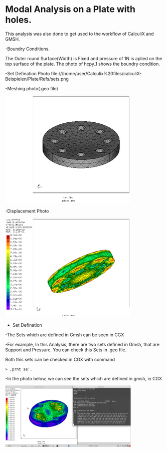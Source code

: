 # Modal Analysis on a Plate with holes.

This analysis was also done to get used to the workflow of CalculiX and GMSH.

-Boundry Conditions.

The Outer round Surface(Width) is Fixed and pressure of 1N is aplied on the top surface of the plate.
The photo of hcpy_1 shows the boundry condition.

-Set Defination Photo
file:///home/user/Calculix%20files/calculiX-Beispielen/Plate/Refs/sets.png

-Meshing photo(.geo file)

<img src="Refs/hcpy_3.png" width="400" title="Meshing">

-Displacement Photo

<img src="Refs/se.png" width="400" title="Displacement">

* Set Defination

-The Sets which are defined in Gmsh can be seen in CGX

-For example, In this Analysis, there are two sets defined in Gmsh, that are Support and Pressure. You can check this Sets in .geo file.

 Both this sets can be checked in CGX with command 
 ```
 > ,prnt se'.
 ```

-In the photo below, we can see the sets which are defined in gmsh, in CGX

<img src="Refs/Sets-Modal.png" width="400" title="Sets">
